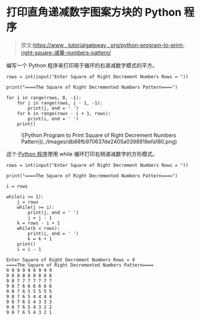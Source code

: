 # 打印直角递减数字图案方块的 Python 程序

> 原文:[https://www . tutorialgateway . org/python-program-to-print-right-square-减量-numbers-pattern/](https://www.tutorialgateway.org/python-program-to-print-square-of-right-decrement-numbers-pattern/)

编写一个 Python 程序来打印用于循环的右递减数字模式的平方。

```
rows = int(input("Enter Square of Right Decrement Numbers Rows = "))

print("====The Square of Right Decremented Numbers Pattern====")

for i in range(rows, 0, -1):
    for j in range(rows, i - 1, -1):
        print(j, end = ' ')
    for k in range(rows - i + 1, rows):
        print(i, end = ' ')
    print()

```

<figure class="wp-block-image size-large">![Python Program to Print Square of Right Decrement Numbers Pattern](../Images/db68fb970637de2405a0398918efa180.png)</figure>

这个 [Python 程序](https://www.tutorialgateway.org/python-programming-examples/)使用 while 循环打印右侧递减数字的方形模式。

```
rows = int(input("Enter Square of Right Decrement Numbers Rows = "))

print("====The Square of Right Decremented Numbers Pattern====")

i = rows

while(i >= 1):
    j = rows
    while(j >= i):
        print(j, end = ' ')
        j = j - 1
    k = rows - i + 1
    while(k < rows):
        print(i, end = ' ')
        k = k + 1
    print()
    i = i - 1
```

```
Enter Square of Right Decrement Numbers Rows = 9
====The Square of Right Decremented Numbers Pattern====
9 9 9 9 9 9 9 9 9 
9 8 8 8 8 8 8 8 8 
9 8 7 7 7 7 7 7 7 
9 8 7 6 6 6 6 6 6 
9 8 7 6 5 5 5 5 5 
9 8 7 6 5 4 4 4 4 
9 8 7 6 5 4 3 3 3 
9 8 7 6 5 4 3 2 2 
9 8 7 6 5 4 3 2 1 
```
